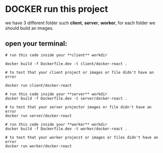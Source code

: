 # DOCKER run this project

we have 3 different folder such **client**, **server**, **worker**, for each
folder we should build an images.

## open your terminal:
~~~
# run this code inside your **client** workdir

docker build -f Dockerfile.dev -t client/docker-react .

# to test that your client project or images or file didn't have an error

docker run client/docker-react

# run this code inside your **server** workdir
docker build -f Dockerfile.dev -t server/docker-react .

# to test that your server projector images or file didn't have an error
docker run server/docker-react

# run this code inside your **worker** workdir
docker build -f Dockerfile.dev -t worker/docker-react .

# to test that your worker projecst or images or files didn't have an error
docker run worker/docker-react
~~~
